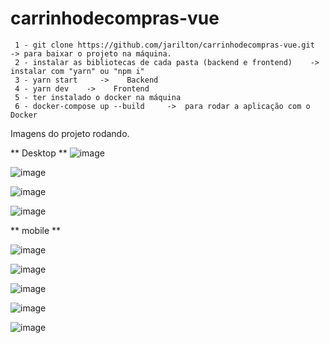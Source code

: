 # carrinhodecompras-vue

     1 - git clone https://github.com/jarilton/carrinhodecompras-vue.git  -> para baixar o projeto na máquina.   
     2 - instalar as bibliotecas de cada pasta (backend e frontend)    ->   instalar com "yarn" ou "npm i"    
     3 - yarn start     ->    Backend      
     4 - yarn dev    ->    Frontend     
     5 - ter instalado o docker na máquina    
     6 - docker-compose up --build     ->  para rodar a aplicação com o Docker

Imagens do projeto rodando.

 ** Desktop **
![image](https://user-images.githubusercontent.com/59670578/160718934-d394d588-a32a-4734-99fa-7ff60f75eb72.png)

![image](https://user-images.githubusercontent.com/59670578/160719651-c35696e2-d4c4-44ce-8096-0ea55b16bc47.png)

![image](https://user-images.githubusercontent.com/59670578/160719733-bf8c2351-fcb8-45e0-84a5-986e5eda5c74.png)

![image](https://user-images.githubusercontent.com/59670578/160721650-20f287b1-19f7-4bbe-9fd6-d63acc2bc61c.png)



** mobile **


![image](https://user-images.githubusercontent.com/59670578/160719010-aa67731f-3964-474e-b511-e85644e3f8ba.png)

![image](https://user-images.githubusercontent.com/59670578/160721850-f5c856e2-1e16-4d0d-a2e8-b4a7aabafb99.png)

![image](https://user-images.githubusercontent.com/59670578/160721909-4a58e1d9-df23-49eb-96d0-9749077802f4.png)

![image](https://user-images.githubusercontent.com/59670578/160721965-81d4de9c-81f6-421f-ae38-56e04206ee42.png)

![image](https://user-images.githubusercontent.com/59670578/160722220-c28c577b-dc2d-447e-bf02-4d79fd7a2178.png)


